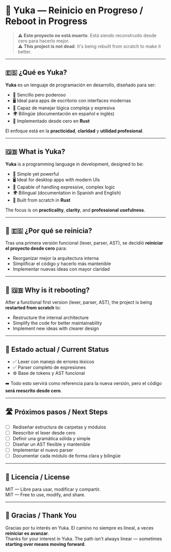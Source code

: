 # 🚧 Yuka — Reinicio en Progreso / Reboot in Progress

> ⚠️ **Este proyecto no está muerto**. Está siendo reconstruido desde cero para hacerlo mejor.  
> ⚠️ **This project is not dead**. It's being rebuilt from scratch to make it better.

---

## 🇪🇸 ¿Qué es Yuka?

**Yuka** es un lenguaje de programación en desarrollo, diseñado para ser:

- 🧠 Sencillo pero poderoso
- 🖥 Ideal para apps de escritorio con interfaces modernas
- 🤖 Capaz de manejar lógica compleja y expresiva
- 🌍 Bilingüe (documentación en español e inglés)
- 🦀 Implementado desde cero en **Rust**

El enfoque está en la **practicidad**, **claridad** y **utilidad profesional**.

---

## 🇬🇧 What is Yuka?

**Yuka** is a programming language in development, designed to be:

- 🧠 Simple yet powerful
- 🖥 Ideal for desktop apps with modern UIs
- 🤖 Capable of handling expressive, complex logic
- 🌍 Bilingual (documentation in Spanish and English)
- 🦀 Built from scratch in **Rust**

The focus is on **practicality**, **clarity**, and **professional usefulness**.

---

## 🔄 🇪🇸 ¿Por qué se reinicia?

Tras una primera versión funcional (lexer, parser, AST), se decidió **reiniciar el proyecto desde cero** para:

- Reorganizar mejor la arquitectura interna
- Simplificar el código y hacerlo más mantenible
- Implementar nuevas ideas con mayor claridad

---

## 🔄 🇬🇧 Why is it rebooting?

After a functional first version (lexer, parser, AST), the project is being **restarted from scratch** to:

- Restructure the internal architecture
- Simplify the code for better maintainability
- Implement new ideas with clearer design

---

## 🧪 Estado actual / Current Status

- ✅ Lexer con manejo de errores léxicos
- ✅ Parser completo de expresiones
- ⚙️ Base de tokens y AST funcional

➡️ Todo esto servirá como referencia para la nueva versión, pero el código **será reescrito desde cero**.

---

## 🛣️ Próximos pasos / Next Steps

- [ ] Rediseñar estructura de carpetas y módulos
- [ ] Reescribir el lexer desde cero
- [ ] Definir una gramática sólida y simple
- [ ] Diseñar un AST flexible y mantenible
- [ ] Implementar el nuevo parser
- [ ] Documentar cada módulo de forma clara y bilingüe

---

## 📝 Licencia / License

MIT — Libre para usar, modificar y compartir.  
MIT — Free to use, modify, and share.

---

## 🙏 Gracias / Thank You

Gracias por tu interés en Yuka. El camino no siempre es lineal, a veces **reiniciar es avanzar**.  
Thanks for your interest in Yuka. The path isn't always linear — sometimes **starting over means moving forward**.
